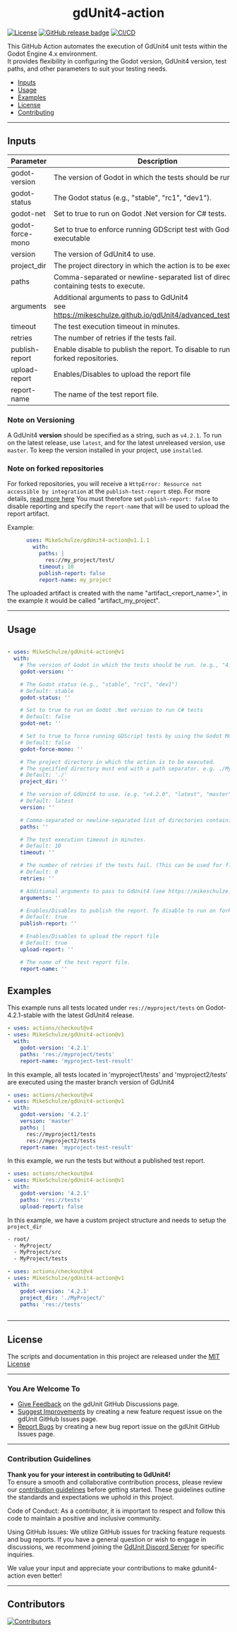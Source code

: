 
<h1 align="center">gdUnit4-action </h1>

[![License](https://img.shields.io/github/license/MikeSchulze/gdunit4-action)](https://github.com/MikeSchulze/gdUnit4-action/blob/master/LICENSE)
[![GitHub release badge](https://badgen.net/github/release/MikeSchulze/gdunit4-action/stable)](https://github.com/MikeSchulze/gdunit4-action/releases/latest)
[![CI/CD](https://github.com/MikeSchulze/gdunit4-action/actions/workflows/ci-dev.yml/badge.svg)](https://github.com/MikeSchulze/gdunit4-action/actions/workflows/ci-dev.yml)

This GitHub Action automates the execution of GdUnit4 unit tests within the Godot Engine 4.x environment.<br> It provides flexibility in configuring the Godot version, GdUnit4 version, test paths, and other parameters to suit your testing needs.

* [Inputs](#inputs)
* [Usage](#usage)
* [Examples](#examples)
* [License](#license)
* [Contributing](#contribution-guidelines)

---

## Inputs

| Parameter        | Description                                                                           | Type   | Required | Default   |
| --------------   | ------------------------------------------------------------------------------------- | ------ | -------- | --------- |
| godot-version    | The version of Godot in which the tests should be run.                                | string | true     |           |
| godot-status     | The Godot status (e.g., "stable", "rc1", "dev1").                                     | string | false    | stable    |
| godot-net        | Set to true to run on Godot .Net version for C# tests.                                | bool   | false    | false     |
| godot-force-mono | Set to true to enforce running GDScript test with Godot Mono executable               | bool   | false    | false     |
| version          | The version of GdUnit4 to use.                                                        | string | false    | latest    |
| project_dir      | The project directory in which the action is to be executed.                          | string | false    | ./        |
| paths            | Comma-separated or newline-separated list of directories containing tests to execute. | string | true     |           |
| arguments        | Additional arguments to pass to GdUnit4<br> see <https://mikeschulze.github.io/gdUnit4/advanced_testing/cmd/>. | string | false    |           |
| timeout          | The test execution timeout in minutes.                                                | int    | false    | 10        |
| retries          | The number of retries if the tests fail.                                              | int    | false    | 0         |
| publish-report   | Enable disable to publish the report. To disable to run on forked repositories.       | bool   | false    | true      |
| upload-report    | Enables/Disables to upload the report file                                            | bool   | false    | true      |
| report-name      | The name of the test report file.                                                     | string | false    | test-report.xml |

### Note on Versioning

A GdUnit4 **version** should be specified as a string, such as `v4.2.1`. To run on the latest release, use `latest`, and for the latest unreleased version, use `master`. To keep the version installed in your project, use `installed`.

### Note on forked repositories

For forked repositories, you will receive a `HttpError: Resource not accessible by integration` at the `publish-test-report` step.
For more details, [read more here](https://github.com/dorny/test-reporter?tab=readme-ov-file#recommended-setup-for-public-repositories)
You must therefore set `publish-report: false` to disable reporting and specify the `report-name` that will be used to upload the report artifact.

Example:
```yaml
      uses: MikeSchulze/gdUnit4-action@v1.1.1
        with:
          paths: |
            res://my_project/test/
          timeout: 10
          publish-report: false
          report-name: my_project
```
The uploaded artifact is created with the name "artifact_<report_name>", in the example it would be called "artifact_my_project".

---

## Usage

```yaml

- uses: MikeSchulze/gdUnit4-action@v1
  with:
    # The version of Godot in which the tests should be run. (e.g., "4.2.1")
    godot-version: ''

    # The Godot status (e.g., "stable", "rc1", "dev1")
    # Default: stable
    godot-status: ''

    # Set to true to run on Godot .Net version to run C# tests
    # Default: false
    godot-net: ''

    # Set to true to force running GDScript tests by using the Godot Mono executable
    # Default: false
    godot-force-mono: ''

    # The project directory in which the action is to be executed.
    # The specified directory must end with a path separator. e.g. ./MyProject/
    # Default: './'
    project_dir: ''

    # The version of GdUnit4 to use. (e.g. "v4.2.0", "latest", "master", "installed").
    # Default: latest
    version: ''

    # Comma-separated or newline-separated list of directories containing test to execute..
    paths: ''

    # The test execution timeout in minutes.
    # Default: 10
    timeout: ''

    # The number of retries if the tests fail. (This can be used for flaky test)
    # Default: 0
    retries: ''

    # Additional arguments to pass to GdUnit4 (see https://mikeschulze.github.io/gdUnit4/advanced_testing/cmd/).
    arguments: ''

    # Enables/Disables to publish the report. To disable to run on forked repositories.
    # Default: true
    publish-report: ''

    # Enables/Disables to upload the report file
    # Default: true
    upload-report: ''

    # The name of the test report file.
    report-name: ''
```

## Examples

This example runs all tests located under `res://myproject/tests` on Godot-4.2.1-stable with the latest GdUnit4 release.

```yaml
- uses: actions/checkout@v4
- uses: MikeSchulze/gdUnit4-action@v1
  with:
    godot-version: '4.2.1'
    paths: 'res://myproject/tests'
    report-name: 'myproject-test-result'
```

In this example, all tests located in 'myproject1/tests' and 'myproject2/tests' are executed using the master branch version of GdUnit4

```yaml
- uses: actions/checkout@v4
- uses: MikeSchulze/gdUnit4-action@v1
  with:
    godot-version: '4.2.1'
    version: 'master'
    paths: |
      res://myproject1/tests
      res://myproject2/tests
    report-name: 'myproject-test-result'
```

In this example, we run the tests but without a published test report.

```yaml
- uses: actions/checkout@v4
- uses: MikeSchulze/gdUnit4-action@v1
  with:
    godot-version: '4.2.1'
    paths: 'res://tests'
    upload-report: false
```

In this example, we have a custom project structure and needs to setup the `project_dir`

```bash
- root/
  - MyProject/
  - MyProject/src
  - MyProject/tests
```

```yaml
- uses: actions/checkout@v4
- uses: MikeSchulze/gdUnit4-action@v1
  with:
    godot-version: '4.2.1'
    project_dir: './MyProject/'
    paths: 'res://tests'
    
```

---

## License

The scripts and documentation in this project are released under the [MIT License](./LICENSE)

---

### You Are Welcome To

* [Give Feedback](https://github.com/MikeSchulze/gdUnit4-action/discussions) on the gdUnit GitHub Discussions page.
* [Suggest Improvements](https://github.com/MikeSchulze/gdUnit4-action/issues/new?assignees=MikeSchulze&labels=enhancement&template=feature_request.md&title=) by creating a new feature request issue on the gdUnit GitHub Issues page.
* [Report Bugs](https://github.com/MikeSchulze/gdUnit4-action/issues/new?assignees=MikeSchulze&labels=bug&projects=projects%2F5&template=bug_report.yml&title=GD-XXX%3A+Describe+the+issue+briefly)  by creating a new bug report issue on the gdUnit GitHub Issues page.

---

### Contribution Guidelines

**Thank you for your interest in contributing to GdUnit4!**<br>
To ensure a smooth and collaborative contribution process, please review our [contribution guidelines](https://github.com/MikeSchulze/gdUnit4-action/blob/master/CONTRIBUTING.md) before getting started. These guidelines outline the standards and expectations we uphold in this project.

Code of Conduct: As a contributor, it is important to respect and follow this code to maintain a positive and inclusive community.

Using GitHub Issues: We utilize GitHub issues for tracking feature requests and bug reports. If you have a general question or wish to engage in discussions, we recommend joining the [GdUnit Discord Server](https://discord.gg/rdq36JwuaJ) for specific inquiries.

We value your input and appreciate your contributions to make gdunit4-action even better!

---

## Contributors

<a href="https://github.com/MishaKav/jest-coverage-comment/graphs/contributors">
  <img src="https://contrib.rocks/image?repo=MikeSchulze/gdUnit4-action" alt="Contributors" />
</a>
